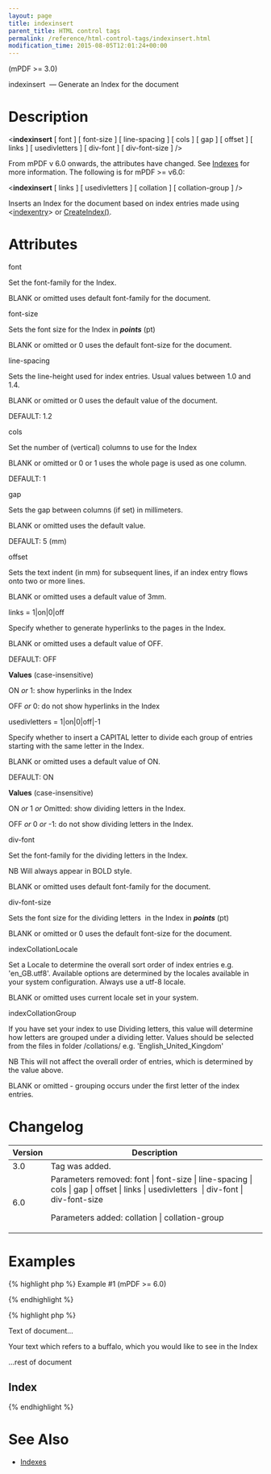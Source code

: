 ```yaml
---
layout: page
title: indexinsert
parent_title: HTML control tags
permalink: /reference/html-control-tags/indexinsert.html
modification_time: 2015-08-05T12:01:24+00:00
---
```


<p>(mPDF &gt;= 3.0)</p>
<p>indexinsert&nbsp; — Generate an Index for the document</p>

# Description

<p class="manual_block">&lt;<b>indexinsert</b> [ <span class="parameter">font</span> ] [ <span class="parameter">font-size</span> ] [ <span class="parameter">line-spacing</span> ] [ <span class="parameter">cols</span> ] [ <span class="parameter">gap</span> ] [ <span class="parameter">offset</span> ] [ <span class="parameter">links</span> ] [ <span class="parameter">usedivletters</span> ] [ <span class="parameter">div-font</span> ] [ <span class="parameter">div-font-size</span> ] /&gt;</p>
<p>From mPDF v 6.0 onwards, the attributes have changed. See <a href="{{ "/what-else-can-i-do/index.html" | prepend: site.baseurl }}">Indexes</a> for more information. The following is for mPDF &gt;= v6.0:</p>
<p class="manual_block">&lt;<b>indexinsert</b> [ <span class="parameter">links</span> ] [ <span class="parameter">usedivletters</span> ] [ <span class="parameter">collation</span> ] [ <span class="parameter">collation-group</span> ] /&gt;</p>
<p>Inserts an Index for the document based on index entries made using &lt;<a href="{{ "/reference/html-control-tags/tocentry.html" | prepend: site.baseurl }}">indexentry</a>&gt; or <a href="{{ "/reference/mpdf-functions/tocpagebreak.html" | prepend: site.baseurl }}">CreateIndex()</a>.</p>

# Attributes

<p class="manual_param_dt"><span class="parameter">font </span></p>
<p class="manual_param_dd">Set the font-family for the Index.

<span class="smallblock">BLANK</span>&nbsp;or omitted uses default font-family for the document.</p>
<p class="manual_param_dt"><span class="parameter">font-size</span></p>
<p class="manual_param_dd">Sets the font size for the Index in <b><i>points</i></b> (pt)

<span class="smallblock">BLANK</span>&nbsp;or omitted or 0 uses the default font-size for the document.</p>
<p class="manual_param_dt"><span class="parameter">line-spacing</span></p>
<p class="manual_param_dd">Sets the line-height used for index entries. Usual values between 1.0 and 1.4.

<span class="smallblock">BLANK</span>&nbsp;or omitted or 0 uses the default value of the document.

<span class="smallblock">DEFAULT</span>: 1.2</p>
<p class="manual_param_dt"><span class="parameter">cols</span></p>
<p class="manual_param_dd">Set the number of (vertical) columns to use for the Index

<span class="smallblock">BLANK</span>&nbsp;or omitted or 0 or 1 uses the whole page is used as one column.

<span class="smallblock">DEFAULT</span>: 1</p>
<p class="manual_param_dt"><span class="parameter">gap</span></p>
<p class="manual_param_dd">Sets the gap between columns (if set) in millimeters.

<span class="smallblock">BLANK</span>&nbsp;or omitted uses the default value.

<span class="smallblock">DEFAULT</span>: 5 (mm)</p>
<p class="manual_param_dt"><span class="parameter">offset</span></p>
<p class="manual_param_dd">Sets the text indent&nbsp;(in mm) for subsequent&nbsp;lines, if an index entry flows onto&nbsp;two or more lines.

<span class="smallblock">BLANK</span>&nbsp;or omitted uses a default value of 3mm.</p>
<p class="manual_param_dt"><span class="parameter">links </span> = 1|on|0|off</p>
<p class="manual_param_dd">Specify whether to generate hyperlinks to the pages in the Index.

<span class="smallblock">BLANK</span>&nbsp;or omitted uses a default value of OFF.

<span class="smallblock">DEFAULT</span>: OFF</p>
<p class="manual_param_dd"><b>Values</b> (case-insensitive)

ON <i>or</i> 1: show hyperlinks in the Index

OFF <i>or</i> 0: do not show hyperlinks in the Index</p>
<p class="manual_param_dt"><span class="parameter">usedivletters </span>= 1|on|0|off|-1</p>
<p class="manual_param_dd">Specify whether to insert a CAPITAL letter to divide each group of entries starting with the same letter in the Index.

<span class="smallblock">BLANK</span>&nbsp;or omitted uses a default value of ON.

<span class="smallblock">DEFAULT</span>: ON</p>
<p class="manual_param_dd"><b>Values</b> (case-insensitive)

ON <i>or</i> 1 <i>or</i> Omitted: show dividing letters in the Index.

OFF <i>or</i> 0 <i>or</i> -1: do not show dividing letters in the Index.</p>
<p class="manual_param_dt"><span class="parameter">div-font </span></p>
<p class="manual_param_dd">Set the font-family for the dividing letters in the Index.

NB Will always appear in <span class="smallblock">BOLD</span> style.

<span class="smallblock">BLANK</span>&nbsp;or omitted uses default font-family for the document.</p>
<p class="manual_param_dt"><span class="parameter">div-font-size</span></p>
<p class="manual_param_dd">Sets the font size for the dividing letters&nbsp; in the Index in <b><i>points</i></b> (pt)

<span class="smallblock">BLANK</span>&nbsp;or omitted or 0 uses the default font-size for the document.</p>
<p><span class="parameter"><span class="parameter">indexCollationLocale</span> </span></p>
<p class="manual_param_dd">Set a Locale to determine the overall sort order of index entries e.g. 'en_GB.utf8'. Available options are determined by the locales available in your system configuration. Always use a utf-8 locale.

<span class="smallblock">BLANK</span>&nbsp;or omitted uses current locale set in your system.</p>
<p><span class="parameter"><span class="parameter">indexCollationGroup</span> </span></p>
<p class="manual_param_dd">If you have set your index to use Dividing letters, this value will determine how letters are grouped under a dividing letter. Values should be selected from the files in folder <span class="filename">/collations/</span> e.g. 'English_United_Kingdom'

NB This will not affect the overall order of entries, which is determined by the value above.

<span class="smallblock">BLANK</span>&nbsp;or omitted - grouping occurs under the first letter of the index entries.</p>

# Changelog

<table class="table"> <thead>
<tr> <th>Version</th><th>Description</th> </tr>
</thead> <tbody>
<tr>
<td>3.0</td>
<td>Tag was added.</td>
</tr>
<tr>
<td>6.0</td>
<td>Parameters removed: <span class="parameter">font</span> | <span class="parameter">font-size</span> | <span class="parameter">line-spacing</span> | <span class="parameter">cols</span> | <span class="parameter">gap</span> | <span class="parameter">offset</span> | <span class="parameter">links </span>| <span class="parameter">usedivletters</span>&nbsp;<span class="parameter"> </span>| <span class="parameter">div-font</span><span class="parameter">&nbsp;<span class="parameter"></span>| div-font-size</span>

Parameters added: <span class="parameter">collation</span> | <span class="parameter">collation-group</span></td>
</tr>
</tbody> </table>

# Examples

{% highlight php %}
Example #1 (mPDF >= 6.0)

{% endhighlight %}

{% highlight php %}
<html>

<p>Text of document...</p>

<p><indexentry content="Buffalo" />Your text which refers to a buffalo, which you would like to see in the Index</p>

<p>...rest of document</p>

<pagebreak />

<h2>Index</h2>

<indexinsert usedivletters="on" links="on" collation="en_US.utf8" collation-group="English_United_States"/>

</html>
{% endhighlight %}

# See Also

<ul>
<li class="manual_boxlist"><a href="{{ "/what-else-can-i-do/index.html" | prepend: site.baseurl }}">Indexes</a></li>
</ul>
